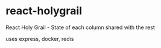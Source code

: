 # react-holygrail
React Holy Grail - State of each column shared with the rest

uses express, docker, redis